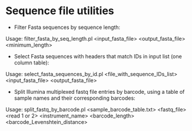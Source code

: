 # Sequence file utilities

- Filter Fasta sequences by sequence length:

Usage: filter_fasta_by_seq_length.pl <input_fasta_file> <output_fasta_file> <minimum_length>

- Select Fasta sequences with headers that match IDs in input list (one column table):

Usage: select_fasta_sequences_by_id.pl <file_with_sequence_IDs_list> <input_fasta_file> <output_fasta_file> 

- Split Illumina multiplexed fastq file entries by barcode, using a table of sample names and their corresponding barcodes:

Usage: split_fastq_by_barcode.pl <sample_barcode_table.txt> <fastq_file> <read 1 or 2> <instrument_name> <barcode_length> <barcode_Levenshtein_distance>

